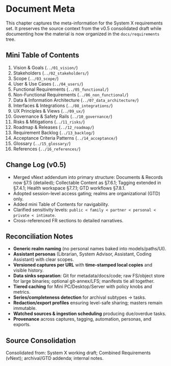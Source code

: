 # Document Meta

This chapter captures the meta-information for the System X requirements set. It preserves the source context from the v0.5 consolidated draft while documenting how the material is now organized in the `docs/requirements` tree.

## Mini Table of Contents

1. Vision & Goals (`../01_vision/`)
2. Stakeholders (`../02_stakeholders/`)
3. Scope (`../03_scope/`)
4. User & Use Cases (`../04_users/`)
5. Functional Requirements (`../05_functional/`)
6. Non-Functional Requirements (`../06_non_functional/`)
7. Data & Information Architecture (`../07_data_architecture/`)
8. Interfaces & Integrations (`../08_integrations/`)
9. UX Principles & Views (`../09_ux/`)
10. Governance & Safety Rails (`../10_governance/`)
11. Risks & Mitigations (`../11_risks/`)
12. Roadmap & Releases (`../12_roadmap/`)
13. Requirement Backlog (`../13_backlog/`)
14. Acceptance Criteria Patterns (`../14_acceptance/`)
15. Glossary (`../15_glossary/`)
16. References (`../16_references/`)

## Change Log (v0.5)

- Merged vNext addendum into primary structure: Documents & Records now §7.5 (detailed); Collectable Content as §7.6.1; Tagging extended in §7.4.1; Health workspace §7.7.1; GTD workflows §7.8.1.
- Adopted session-level access gating; realms are organizational (GTD) only.
- Added mini Table of Contents for navigability.
- Clarified sensitivity levels: `public < family < partner < personal < private < intimate`.
- Cross-referenced FR sections to detailed narratives.

## Reconciliation Notes

- **Generic realm naming** (no personal names baked into models/paths/UI).
- **Assistant personas** (Librarian, System Advisor, Assistant, Coding Assistant) with clear scopes.
- **Versioned captures per URL** with **time-stamped local copies** and visible history.
- **Data sinks separation**: Git for metadata/docs/code; raw FS/object store for large binaries; optional git-annex/LFS; manifests tie all together.
- **Tiered caching** for Mini PC/Desktop/Server with policy knobs and metrics.
- **Series/completeness detection** for archival subtypes → tasks.
- **Redaction/export profiles** ensuring level-safe sharing; masters remain immutable.
- **Watched sources & ingestion scheduling** producing due/overdue tasks.
- **Provenance** across captures, tagging, automation, personas, and exports.

## Source Consolidation

Consolidated from: System X working draft; Combined Requirements (vNext); archival/GTD addenda; internal notes.
